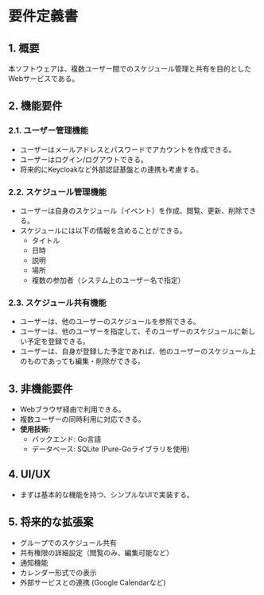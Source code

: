 # 要件定義書

## 1. 概要

本ソフトウェアは、複数ユーザー間でのスケジュール管理と共有を目的としたWebサービスである。

## 2. 機能要件

### 2.1. ユーザー管理機能
- ユーザーはメールアドレスとパスワードでアカウントを作成できる。
- ユーザーはログイン/ログアウトできる。
- 将来的にKeycloakなど外部認証基盤との連携も考慮する。

### 2.2. スケジュール管理機能
- ユーザーは自身のスケジュール（イベント）を作成、閲覧、更新、削除できる。
- スケジュールには以下の情報を含めることができる。
  - タイトル
  - 日時
  - 説明
  - 場所
  - 複数の参加者（システム上のユーザー名で指定）

### 2.3. スケジュール共有機能
- ユーザーは、他のユーザーのスケジュールを参照できる。
- ユーザーは、他のユーザーを指定して、そのユーザーのスケジュールに新しい予定を登録できる。
- ユーザーは、自身が登録した予定であれば、他のユーザーのスケジュール上のものであっても編集・削除ができる。

## 3. 非機能要件

- Webブラウザ経由で利用できる。
- 複数ユーザーの同時利用に対応できる。
- **使用技術:**
  - バックエンド: Go言語
  - データベース: SQLite (Pure-Goライブラリを使用)

## 4. UI/UX

- まずは基本的な機能を持つ、シンプルなUIで実装する。

## 5. 将来的な拡張案
- グループでのスケジュール共有
- 共有権限の詳細設定（閲覧のみ、編集可能など）
- 通知機能
- カレンダー形式での表示
- 外部サービスとの連携 (Google Calendarなど)